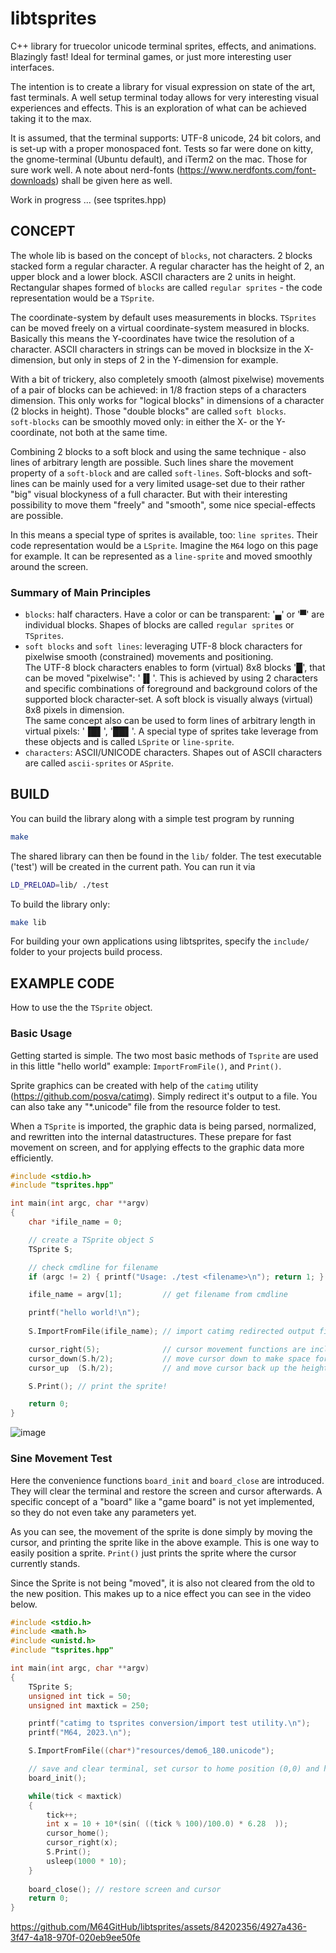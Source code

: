 # libtsprites
C++ library for truecolor unicode terminal sprites, effects, and animations.
Blazingly fast! Ideal for terminal games, or just more interesting user
interfaces.  

The intention is to create a library for visual expression on state of the art, fast terminals.
A well setup terminal today allows for very interesting visual experiences
and effects. This is an exploration of what can be achieved taking it to
the max.

It is assumed, that the terminal supports: UTF-8 unicode, 24 bit colors, and
is set-up with a proper monospaced font. Tests so far were done on kitty, the
gnome-terminal (Ubuntu default), and iTerm2 on the mac. Those for sure work
well. A note about nerd-fonts (https://www.nerdfonts.com/font-downloads)
shall be given here as well.

Work in progress ...
(see tsprites.hpp)

## CONCEPT

The whole lib is based on the concept of `blocks`, not characters. 2 blocks
stacked form a regular character. A regular character has the height of 2,
an upper block and a lower block. ASCII characters are 2 units in height.
Rectangular shapes formed of `blocks` are called `regular sprites` - the
code representation would be a `TSprite`.

The coordinate-system by default uses measurements in blocks.
`TSprites` can be moved freely on a virtual coordinate-system measured in
blocks. Basically this means the Y-coordinates have twice the resolution of
a character. ASCII characters in strings can be moved in blocksize in the
X-dimension, but only in steps of 2 in the Y-dimension for example.

With a bit of trickery, also completely smooth (almost pixelwise) movements
of a pair of blocks can be achieved: in 1/8 fraction steps of a characters
dimension. This only works for "logical blocks" in dimensions of a character
(2 blocks in height). Those "double blocks" are called `soft blocks`.  
`soft-blocks` can be smoothly moved only: in either the X- or the
Y-coordinate, not both at the same time.

Combining 2 blocks to a soft block and using the same technique - also lines
of arbitrary length are possible. Such lines share the movement property of
a `soft-block` and are called `soft-lines`. Soft-blocks and soft-lines can be
mainly used for a very limited usage-set due to their rather "big" visual
blockyness of a full character. But with their interesting possibility to
move them "freely" and "smooth", some nice special-effects are possible.  

In this means a special type of sprites is available, too: `line sprites`.
Their code representation would be a `LSprite`. Imagine the `M64` logo on
this page for example. It can be represented as a `line-sprite` and moved
smoothly around the screen.

### Summary of Main Principles

 - `blocks`: half characters. Have a color or can be transparent: '▄' or '▀'
 are individual blocks. Shapes of blocks are called `regular sprites` or
 `TSprites`.
 - `soft blocks` and `soft lines`: leveraging UTF-8 block characters for
 pixelwise smooth (constrained) movements and positioning.  
The UTF-8 block characters enables to form (virtual) 8x8 blocks '█', that
can be moved "pixelwise": '▐▌'. This is achieved by using 2 characters and
specific combinations of foreground and background colors of the supported
block character-set. A soft block is visually always (virtual) 8x8 pixels in
 dimension.  
The same concept also can be used to form lines of arbitrary length in
virtual pixels: '▐█▌', '██▌'. A special type of sprites take leverage from
these objects and is called `LSprite` or `line-sprite`.
 - `characters`:  ASCII/UNICODE characters. Shapes out of ASCII characters
are called `ascii-sprites` or `ASprite`.

## BUILD
You can build the library along with a simple test program by running
```bash
make
```
The shared library can then be found in the `lib/` folder.
The test executable ('test') will be created in the current path.
You can run it via
```bash
LD_PRELOAD=lib/ ./test
```
To build the library only:
```bash
make lib
```
For building your own applications using libtsprites, specify the `include/`
folder to your projects build process.

## EXAMPLE CODE
How to use the the `TSprite` object.

### Basic Usage

Getting started is simple. The two most basic methods of `Tsprite` are used
in this little "hello world" example: `ImportFromFile()`, and `Print()`.

Sprite graphics can be created with help of the `catimg` utility 
(https://github.com/posva/catimg). Simply redirect it's output to a file.
You can also take any "*.unicode" file from the resource folder to test.

When a `TSprite` is imported, the graphic data is being parsed, normalized,
and rewritten into the internal datastructures. These prepare for fast 
movement on screen, and for applying effects to the graphic data more
efficiently.

```C++
#include <stdio.h>
#include "tsprites.hpp"

int main(int argc, char **argv)
{
    char *ifile_name = 0;

    // create a TSprite object S
    TSprite S;

    // check cmdline for filename
    if (argc != 2) { printf("Usage: ./test <filename>\n"); return 1; }

    ifile_name = argv[1];         // get filename from cmdline

    printf("hello world!\n");
    
    S.ImportFromFile(ifile_name); // import catimg redirected output file

    cursor_right(5);              // cursor movement functions are included
    cursor_down(S.h/2);           // move cursor down to make space for the sprite
    cursor_up  (S.h/2);           // and move cursor back up the height of the sprite

    S.Print(); // print the sprite!

    return 0;
}
```
![image](https://github.com/M64GitHub/libtsprites/assets/84202356/53995d62-ef77-4bd9-be4d-c3d081ebb1f1)

### Sine Movement Test
Here the convenience functions `board_init` and `board_close` are introduced. 
They will clear the terminal and restore the screen and cursor afterwards.
A specific concept of a "board" like a "game board" is not yet implemented, 
so they do not even take any parameters yet. 

As you can see, the movement of the sprite is done simply by moving the cursor,
and printing the sprite like in the above example. This is one way to easily
position a sprite. `Print()` just prints the sprite where the cursor currently
stands.

Since the Sprite is not being "moved", it is also not cleared from the old to 
the new position. This makes up to a nice effect you can see in the video below.

```C++
#include <stdio.h>
#include <math.h>
#include <unistd.h>
#include "tsprites.hpp"

int main(int argc, char **argv)
{
    TSprite S;
    unsigned int tick = 50;
    unsigned int maxtick = 250;

    printf("catimg to tsprites conversion/import test utility.\n");
    printf("M64, 2023.\n");

    S.ImportFromFile((char*)"resources/demo6_180.unicode");

    // save and clear terminal, set cursor to home position (0,0) and hide it
    board_init(); 

    while(tick < maxtick)
    {
        tick++;
        int x = 10 + 10*(sin( ((tick % 100)/100.0) * 6.28  ));
        cursor_home();
        cursor_right(x);
        S.Print();
        usleep(1000 * 10);
    }
    
    board_close(); // restore screen and cursor
    return 0; 
}
```



https://github.com/M64GitHub/libtsprites/assets/84202356/4927a436-3f47-4a18-970f-020eb9ee50fe






